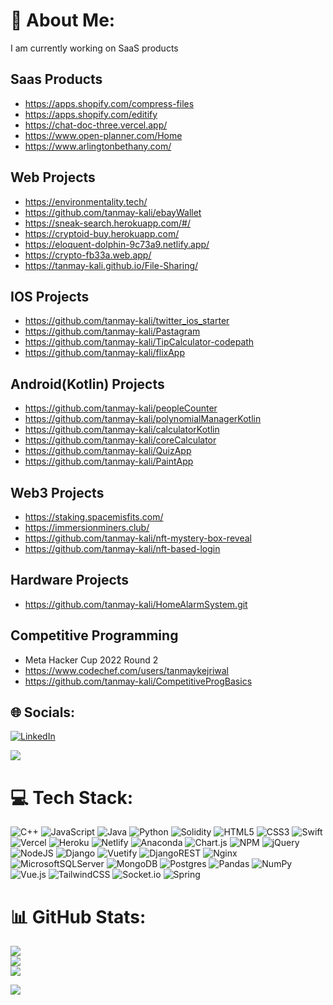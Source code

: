 # 💫 About Me:
I am currently working on SaaS products

## Saas Products
* https://apps.shopify.com/compress-files
* https://apps.shopify.com/editify
* https://chat-doc-three.vercel.app/
* https://www.open-planner.com/Home
* https://www.arlingtonbethany.com/



## Web Projects
* https://environmentality.tech/
* https://github.com/tanmay-kali/ebayWallet
* https://sneak-search.herokuapp.com/#/
* https://cryptoid-buy.herokuapp.com/
* https://eloquent-dolphin-9c73a9.netlify.app/
* https://crypto-fb33a.web.app/
* https://tanmay-kali.github.io/File-Sharing/


## IOS Projects
* https://github.com/tanmay-kali/twitter_ios_starter
* https://github.com/tanmay-kali/Pastagram
* https://github.com/tanmay-kali/TipCalculator-codepath
* https://github.com/tanmay-kali/flixApp

## Android(Kotlin) Projects
* https://github.com/tanmay-kali/peopleCounter
* https://github.com/tanmay-kali/polynomialManagerKotlin
* https://github.com/tanmay-kali/calculatorKotlin
* https://github.com/tanmay-kali/coreCalculator
* https://github.com/tanmay-kali/QuizApp
* https://github.com/tanmay-kali/PaintApp

## Web3 Projects
* https://staking.spacemisfits.com/
* https://immersionminers.club/
* https://github.com/tanmay-kali/nft-mystery-box-reveal
* https://github.com/tanmay-kali/nft-based-login

## Hardware Projects
* https://github.com/tanmay-kali/HomeAlarmSystem.git 

## Competitive Programming 
* Meta Hacker Cup 2022 Round 2 
* https://www.codechef.com/users/tanmaykejriwal
* https://github.com/tanmay-kali/CompetitiveProgBasics



## 🌐 Socials:
[![LinkedIn](https://img.shields.io/badge/LinkedIn-%230077B5.svg?logo=linkedin&logoColor=white)](https://linkedin.com/in/tanmaykejriwal) 

![](https://komarev.com/ghpvc/?tanmay-kali)

# 💻 Tech Stack:
![C++](https://img.shields.io/badge/c++-%2300599C.svg?style=for-the-badge&logo=c%2B%2B&logoColor=white) ![JavaScript](https://img.shields.io/badge/javascript-%23323330.svg?style=for-the-badge&logo=javascript&logoColor=%23F7DF1E) ![Java](https://img.shields.io/badge/java-%23ED8B00.svg?style=for-the-badge&logo=java&logoColor=white) ![Python](https://img.shields.io/badge/python-3670A0?style=for-the-badge&logo=python&logoColor=ffdd54) ![Solidity](https://img.shields.io/badge/Solidity-%23363636.svg?style=for-the-badge&logo=solidity&logoColor=white) ![HTML5](https://img.shields.io/badge/html5-%23E34F26.svg?style=for-the-badge&logo=html5&logoColor=white) ![CSS3](https://img.shields.io/badge/css3-%231572B6.svg?style=for-the-badge&logo=css3&logoColor=white) ![Swift](https://img.shields.io/badge/swift-F54A2A?style=for-the-badge&logo=swift&logoColor=white) ![Vercel](https://img.shields.io/badge/vercel-%23000000.svg?style=for-the-badge&logo=vercel&logoColor=white) ![Heroku](https://img.shields.io/badge/heroku-%23430098.svg?style=for-the-badge&logo=heroku&logoColor=white) ![Netlify](https://img.shields.io/badge/netlify-%23000000.svg?style=for-the-badge&logo=netlify&logoColor=#00C7B7) ![Anaconda](https://img.shields.io/badge/Anaconda-%2344A833.svg?style=for-the-badge&logo=anaconda&logoColor=white) ![Chart.js](https://img.shields.io/badge/chart.js-F5788D.svg?style=for-the-badge&logo=chart.js&logoColor=white) ![NPM](https://img.shields.io/badge/NPM-%23000000.svg?style=for-the-badge&logo=npm&logoColor=white) ![jQuery](https://img.shields.io/badge/jquery-%230769AD.svg?style=for-the-badge&logo=jquery&logoColor=white) ![NodeJS](https://img.shields.io/badge/node.js-6DA55F?style=for-the-badge&logo=node.js&logoColor=white) ![Django](https://img.shields.io/badge/django-%23092E20.svg?style=for-the-badge&logo=django&logoColor=white) ![Vuetify](https://img.shields.io/badge/Vuetify-1867C0?style=for-the-badge&logo=vuetify&logoColor=AEDDFF) ![DjangoREST](https://img.shields.io/badge/DJANGO-REST-ff1709?style=for-the-badge&logo=django&logoColor=white&color=ff1709&labelColor=gray) ![Nginx](https://img.shields.io/badge/nginx-%23009639.svg?style=for-the-badge&logo=nginx&logoColor=white) ![MicrosoftSQLServer](https://img.shields.io/badge/Microsoft%20SQL%20Sever-CC2927?style=for-the-badge&logo=microsoft%20sql%20server&logoColor=white) ![MongoDB](https://img.shields.io/badge/MongoDB-%234ea94b.svg?style=for-the-badge&logo=mongodb&logoColor=white) ![Postgres](https://img.shields.io/badge/postgres-%23316192.svg?style=for-the-badge&logo=postgresql&logoColor=white) ![Pandas](https://img.shields.io/badge/pandas-%23150458.svg?style=for-the-badge&logo=pandas&logoColor=white) ![NumPy](https://img.shields.io/badge/numpy-%23013243.svg?style=for-the-badge&logo=numpy&logoColor=white) ![Vue.js](https://img.shields.io/badge/vuejs-%2335495e.svg?style=for-the-badge&logo=vuedotjs&logoColor=%234FC08D) ![TailwindCSS](https://img.shields.io/badge/tailwindcss-%2338B2AC.svg?style=for-the-badge&logo=tailwind-css&logoColor=white) ![Socket.io](https://img.shields.io/badge/Socket.io-black?style=for-the-badge&logo=socket.io&badgeColor=010101) ![Spring](https://img.shields.io/badge/spring-%236DB33F.svg?style=for-the-badge&logo=spring&logoColor=white)
# 📊 GitHub Stats:
![](https://github-readme-stats.vercel.app/api?username=tanmay-kali&theme=dark&hide_border=false&include_all_commits=false&count_private=false)<br/>
![](https://github-readme-streak-stats.herokuapp.com/?user=tanmay-kali&theme=dark&hide_border=false)<br/>
![](https://github-readme-stats.vercel.app/api/top-langs/?username=tanmay-kali&theme=dark&hide_border=false&include_all_commits=false&count_private=false&layout=compact)

![](https://quotes-github-readme.vercel.app/api?type=horizontal&theme=radical)
